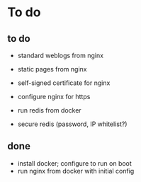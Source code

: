 # To do

## to do

- standard weblogs from nginx
- static pages from nginx
- self-signed certificate for nginx
- configure nginx for https

- run redis from docker
- secure redis (password, IP whitelist?)


## done

- install docker; configure to run on boot
- run nginx from docker with initial config

